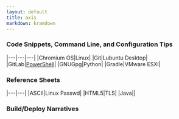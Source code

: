 ```yaml
---
layout: default
title: axis
markdown: kramdown
---
```


### Code Snippets, Command Line, and Configuration Tips

|---|---|---|
|Chromium OS|Linux|
|Git|Lubuntu Desktop|
|GitLab|[PowerShell](http://axis.bestul.us/powershell.md)|
|GNUGpg|Python|
|Gradle|VMware ESXI|

### Reference Sheets

|---|---|
|ASCII|Linux Passwd|
|HTML5|TLS|
|Java||

### Build/Deploy Narratives
